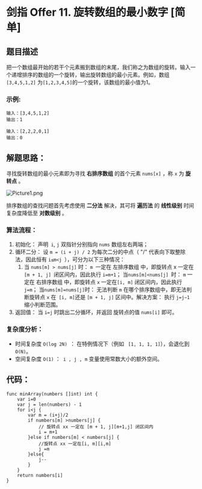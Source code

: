 # 剑指 Offer 11. 旋转数组的最小数字 [简单]

## 题目描述

把一个数组最开始的若干个元素搬到数组的末尾，我们称之为数组的旋转。输入一个递增排序的数组的一个旋转，输出旋转数组的最小元素。例如，数组` [3,4,5,1,2]` 为` [1,2,3,4,5] `的一个旋转，该数组的最小值为1。

### **示例:**

```
输入：[3,4,5,1,2]
输出：1

输入：[2,2,2,0,1]
输出：0
```

## 解题思路：

寻找旋转数组的最小元素即为寻找 **右排序数组** 的首个元素 `nums[x]` ，称 `x` 为 **旋转点** 。

![Picture1.png](D:\www\better_study_for_golang\每日一题\images\1599404042-JMvjtL-Picture1.png)

排序数组的查找问题首先考虑使用 **二分法** 解决，其可将 **遍历法** 的 **线性级别** 时间复杂度降低至 **对数级别** 。

### 算法流程：

1. 初始化： 声明` i`, `j` 双指针分别指向 `nums` 数组左右两端；
2. 循环二分： 设 `m = (i + j) / 2` 为每次二分的中点（ "/" 代表向下取整除法，因此恒有 `i≤m<j `），可分为以下三种情况：
   1. 当 `nums[m] > nums[j]` 时： `m `一定在 左排序数组 中，即旋转点 x 一定在 `[m + 1, j] `闭区间内，因此执行 `i=m+1`；
      当`nums[m]<nums[j] `时： `m` 一定在 右排序数组 中，即旋转点 `x` 一定在`[i, m]` 闭区间内，因此执行 `j=m`；
      当`nums[m]=nums[j]`时： 无法判断 `m` 在哪个排序数组中，即无法判断旋转点 `x` 在` [i, m]`还是 `[m + 1, j]` 区间中。解决方案： 执行 `j=j−1` 缩小判断范围。
3. 返回值： 当 `i=j` 时跳出二分循环，并返回 旋转点的值 `nums[i]` 即可。

### 复杂度分析：

- 时间复杂度 `O(log 2N) `： 在特例情况下（例如 ` [1, 1, 1, 1]`），会退化到 `O(N)`。
- 空间复杂度 `O(1)` ：` i , j , m` 变量使用常数大小的额外空间。



## 代码：

```
func minArray(numbers []int) int {
	var i=0
	var j = len(numbers) - 1
	for i<j {
		var m = (i+j)/2
		if numbers[m] >numbers[j] {
			// 旋转点 xx 一定在 [m + 1, j][m+1,j] 闭区间内
			i = m+1
		}else if numbers[m] < numbers[j] {
			//旋转点 xx 一定在[i, m][i,m]
			j =m
		}else{
			j--
		}
	}
	return numbers[i]
}
```

